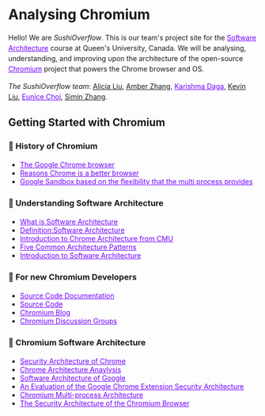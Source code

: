 <style>
  h1 a {display: none;}
  .container-lg {min-width: 200px; max-width: 750px; padding: 45px;}
  h1 {font-style: bold;}
  h3,h4,h5,h6,p {line-height: 1.5em;}
  a {color: #7100FF}
</style>

# Analysing Chromium

Hello! We are *SushiOverflow*. This is our team's project site for the [Software Architecture](http://cs.queensu.ca/~ahmed/home/teaching/CISC322/F18/index.html) course at Queen's University, Canada. We will be analysing, understanding, and improving upon the architecture of the open-source [Chromium](https://www.chromium.org/) project that powers the Chrome browser and OS.

*The SushiOverflow team*: [Alicia Liu](), [Amber Zhang](), [Karishma Daga](http://karishmadaga.com), [Kevin Liu](), [Eunice Choi](https://www.eunicechoi.info/), [Simin Zhang]().




## Getting Started with Chromium

### 🍱 History of Chromium
- [The Google Chrome browser](https://searchmobilecomputing.techtarget.com/definition/Google-Chrome-browser)
- [Reasons Chrome is a better browser](https://www.techrrival.com/reasons-chrome-better-browser/)
- [Google Sandbox based on the flexibility that the multi process provides](https://blog.chromium.org/2008/10/new-approach-to-browser-security-google.html)

### 🍙 Understanding Software Architecture
- [What is Software Architecture](https://www.ibm.com/developerworks/rational/library/feb06/eeles/index.html)
- [Definition:Software Architecture](http://www.nyu.edu/classes/jcf/g22.3033-007/slides/session2/g22_3033_011_c23.pdf)
- [Introduction to Chrome Architecture from CMU](https://www.sei.cmu.edu/research-capabilities/all-work/display.cfm?customel_datapageid_4050=21328)
- [Five Common Architecture Patterns](https://techbeacon.com/top-5-software-architecture-patterns-how-make-right-choice)
- [Introduction to Software Architecture](http://sunnyday.mit.edu/16.355/intro_softarch.pdf)

### 🍣 For new Chromium Developers
- [Source Code Documentation](https://chromium.googlesource.com/chromium/src/+/master/docs/README.md)
- [Source Code](https://chromium.googlesource.com/?format=HTML)
- [Chromium Blog](https://blog.chromium.org)
- [Chromium Discussion Groups](https://www.chromium.org/developers/discussion-groups)

### 🍠 Chromium Software Architecture
- [Security Architecture of Chrome](https://seclab.stanford.edu/websec/chromium/chromium-security-architecture.pdf)
- [Chrome Architecture Anaylysis](https://medium.com/@zicodeng/explore-the-magic-behind-google-chrome-c3563dbd2739)
- [Software Architecture of Google](https://www.quora.com/What-is-the-software-architecture-of-Google-Now)
- [An Evaluation of the Google Chrome Extension Security Architecture](https://people.eecs.berkeley.edu/~daw/papers/chromeext-usenix12.pdf)
- [Chromium Multi-process Architecture](https://www.chromium.org/developers/design-documents/multi-process-architecture)
- [The Security Architecture of the Chromium Browser](https://css.csail.mit.edu/6.858/2012/readings/chromium.pdf)

